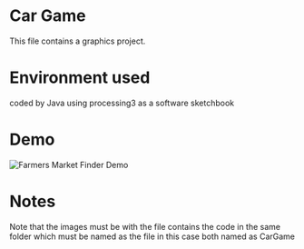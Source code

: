 # Car Game
This file contains a graphics project.


# Environment used
coded by Java using processing3 as a software sketchbook

# Demo
![Farmers Market Finder Demo](Demo.gif)

# Notes
Note that the images must be with the file contains the code in the same folder which must be named as the file in this case both named as CarGame
